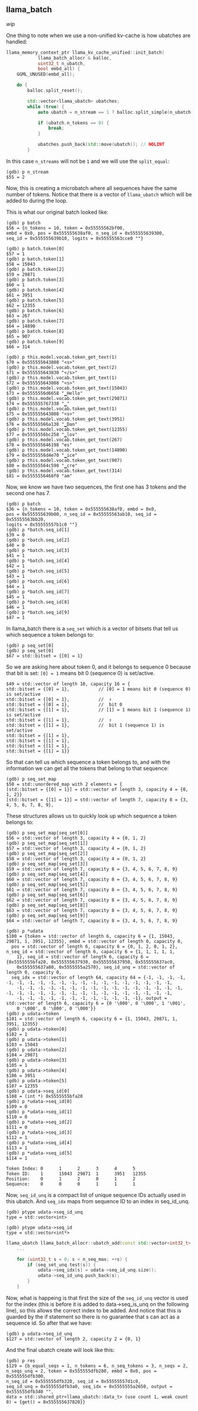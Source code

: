 ## llama_batch
_wip_

One thing to note when we use a non-unified kv-cache is how ubatches are handled:
```c++
llama_memory_context_ptr llama_kv_cache_unified::init_batch(
            llama_batch_allocr & balloc,
            uint32_t n_ubatch,
            bool embd_all) {
    GGML_UNUSED(embd_all);

    do {
        balloc.split_reset();

        std::vector<llama_ubatch> ubatches;
        while (true) {
            auto ubatch = n_stream == 1 ? balloc.split_simple(n_ubatch) : balloc.split_equal(n_ubatch, true);

            if (ubatch.n_tokens == 0) {
                break;
            }

            ubatches.push_back(std::move(ubatch)); // NOLINT
        }
```
In this case `n_streams` will not be `1` and we will use the `split_equal`:
```console
(gdb) p n_stream
$55 = 2
```
Now, this is creating a microbatch where all sequences have the same number of
tokens. Notice that there is a vector of `llama_ubatch` which will be added
to during the loop.

This is what our original batch looked like:
```console
(gdb) p batch
$56 = {n_tokens = 10, token = 0x55555562bf00,
embd = 0x0, pos = 0x555555638af0, n_seq_id = 0x555555639300,
seq_id = 0x555555639b10, logits = 0x55555563cce0 ""}

(gdb) p batch.token[0]
$57 = 1
(gdb) p batch.token[1]
$58 = 15043
(gdb) p batch.token[2]
$59 = 29871
(gdb) p batch.token[3]
$60 = 1
(gdb) p batch.token[4]
$61 = 3951
(gdb) p batch.token[5]
$62 = 12355
(gdb) p batch.token[6]
$63 = 267
(gdb) p batch.token[7]
$64 = 14890
(gdb) p batch.token[8]
$65 = 907
(gdb) p batch.token[9]
$66 = 314

(gdb) p this.model.vocab.token_get_text(1)
$70 = 0x555555643808 "<s>"
(gdb) p this.model.vocab.token_get_text(2)
$71 = 0x555555643830 "</s>"
(gdb) p this.model.vocab.token_get_text(1)
$72 = 0x555555643808 "<s>"
(gdb) p this.model.vocab.token_get_text(15043)
$73 = 0x5555556d6658 "▁Hello"
(gdb) p this.model.vocab.token_get_text(29871)
$74 = 0x555555767338 "▁"
(gdb) p this.model.vocab.token_get_text(1)
$75 = 0x555555643808 "<s>"
(gdb) p this.model.vocab.token_get_text(3951)
$76 = 0x55555566a138 "▁Dan"
(gdb) p this.model.vocab.token_get_text(12355)
$77 = 0x5555556bc258 "▁lov"
(gdb) p this.model.vocab.token_get_text(267)
$78 = 0x555555646198 "es"
(gdb) p this.model.vocab.token_get_text(14890)
$79 = 0x5555556d4e70 "▁ice"
(gdb) p this.model.vocab.token_get_text(907)
$80 = 0x55555564c598 "▁cre"
(gdb) p this.model.vocab.token_get_text(314)
$81 = 0x5555556468f0 "am"
```
Now, we know we have two sequences, the first one has 3 tokens and the second
one has 7. 

```console
(gdb) p batch
$36 = {n_tokens = 10, token = 0x555555638af0, embd = 0x0,
pos = 0x555555639b00, n_seq_id = 0x55555563ab10, seq_id = 0x55555563bb20,
logits = 0x55555557b1c0 ""}
(gdb) p *batch.seq_id[1]
$39 = 0
(gdb) p *batch.seq_id[2]
$40 = 0
(gdb) p *batch.seq_id[3]
$41 = 1
(gdb) p *batch.seq_id[4]
$42 = 1
(gdb) p *batch.seq_id[5]
$43 = 1
(gdb) p *batch.seq_id[6]
$44 = 1
(gdb) p *batch.seq_id[7]
$45 = 1
(gdb) p *batch.seq_id[8]
$46 = 1
(gdb) p *batch.seq_id[9]
$47 = 1
```
In llama_batch there is a `seq_set` which is a vector of bitsets that tell us
which sequence a token belongs to:
```console
(gdb) p seq_set[0]
(gdb) p seq_set[0]
$67 = std::bitset = {[0] = 1}
```
So we are asking here about token 0, and it belongs to sequence 0 because that
bit is set:
`[0] = 1` means bit 0 (sequence 0) is set/active.

```console
$49 = std::vector of length 10, capacity 16 = {
std::bitset = {[0] = 1},           // [0] = 1 means bit 0 (sequence 0) is set/active
std::bitset = {[0] = 1},           //  ↑
std::bitset = {[0] = 1},           //  bit 0
std::bitset = {[1] = 1},           // [1] = 1 means bit 1 (sequence 1) is set/active
std::bitset = {[1] = 1},           //  ↑
std::bitset = {[1] = 1},           //  bit 1 (sequence 1) is set/active
std::bitset = {[1] = 1},
std::bitset = {[1] = 1},
std::bitset = {[1] = 1},
std::bitset = {[1] = 1}}
```
So that can tell us which sequence a token belongs to, and with the information
we can get all the tokens that belong to that sequence:
```console
(gdb) p seq_set_map
$50 = std::unordered_map with 2 elements = {
[std::bitset = {[0] = 1}] = std::vector of length 3, capacity 4 = {0, 1, 2}}
[std::bitset = {[1] = 1}] = std::vector of length 7, capacity 8 = {3, 4, 5, 6, 7, 8, 9},
```
These structures allows us to quickly look up which sequence a token belongs to:
```console
(gdb) p seq_set_map[seq_set[0]]
$56 = std::vector of length 3, capacity 4 = {0, 1, 2}
(gdb) p seq_set_map[seq_set[1]]
$57 = std::vector of length 3, capacity 4 = {0, 1, 2}
(gdb) p seq_set_map[seq_set[2]]
$58 = std::vector of length 3, capacity 4 = {0, 1, 2}
(gdb) p seq_set_map[seq_set[3]]
$59 = std::vector of length 7, capacity 8 = {3, 4, 5, 6, 7, 8, 9}
(gdb) p seq_set_map[seq_set[4]]
$60 = std::vector of length 7, capacity 8 = {3, 4, 5, 6, 7, 8, 9}
(gdb) p seq_set_map[seq_set[5]]
$61 = std::vector of length 7, capacity 8 = {3, 4, 5, 6, 7, 8, 9}
(gdb) p seq_set_map[seq_set[6]]
$62 = std::vector of length 7, capacity 8 = {3, 4, 5, 6, 7, 8, 9}
(gdb) p seq_set_map[seq_set[8]]
$63 = std::vector of length 7, capacity 8 = {3, 4, 5, 6, 7, 8, 9}
(gdb) p seq_set_map[seq_set[9]]
$64 = std::vector of length 7, capacity 8 = {3, 4, 5, 6, 7, 8, 9}
```

```console
(gdb) p *udata
$100 = {token = std::vector of length 6, capacity 6 = {1, 15043, 29871, 1, 3951, 12355}, embd = std::vector of length 0, capacity 0,
  pos = std::vector of length 6, capacity 6 = {0, 1, 2, 0, 1, 2}, n_seq_id = std::vector of length 6, capacity 6 = {1, 1, 1, 1, 1,
    1}, seq_id = std::vector of length 6, capacity 6 = {0x5555555bfa20, 0x555555637930, 0x555555637950, 0x555555637ac0,
    0x555555637a80, 0x5555555a2570}, seq_id_unq = std::vector of length 0, capacity 0,
  seq_idx = std::vector of length 64, capacity 64 = {-1, -1, -1, -1, -1, -1, -1, -1, -1, -1, -1, -1, -1, -1, -1, -1, -1, -1, -1, -1,
    -1, -1, -1, -1, -1, -1, -1, -1, -1, -1, -1, -1, -1, -1, -1, -1, -1, -1, -1, -1, -1, -1, -1, -1, -1, -1, -1, -1, -1, -1, -1, -1,
    -1, -1, -1, -1, -1, -1, -1, -1, -1, -1, -1, -1}, output = std::vector of length 6, capacity 6 = {0 '\000', 0 '\000', 1 '\001',
    0 '\000', 0 '\000', 0 '\000'}}
(gdb) p udata->token
$101 = std::vector of length 6, capacity 6 = {1, 15043, 29871, 1, 3951, 12355}
(gdb) p udata->token[0]
$102 = 1
(gdb) p udata->token[1]
$103 = 15043
(gdb) p udata->token[2]
$104 = 29871
(gdb) p udata->token[3]
$105 = 1
(gdb) p udata->token[4]
$106 = 3951
(gdb) p udata->token[5]
$107 = 12355
(gdb) p udata->seq_id[0]
$108 = (int *) 0x5555555bfa20
(gdb) p *udata->seq_id[0]
$109 = 0
(gdb) p *udata->seq_id[1]
$110 = 0
(gdb) p *udata->seq_id[2]
$111 = 0
(gdb) p *udata->seq_id[3]
$112 = 1
(gdb) p *udata->seq_id[4]
$113 = 1
(gdb) p *udata->seq_id[5]
$114 = 1
```

```console
Token Index: 0      1      2      3      4      5
Token ID:    1      15043  29871  1      3951   12355
Position:    0      1      2      0      1      2
Sequence:    0      0      0      1      1      1
```

Now, `seq_id_unq` is a compact list of unique sequence IDs actually used in this
ubatch. And `seq_idx` maps from sequence ID to an index in seq_id_unq.
```console
(gdb) ptype udata->seq_id_unq
type = std::vector<int>

(gdb) ptype udata->seq_id
type = std::vector<int*>
```
```c++
llama_ubatch llama_batch_allocr::ubatch_add(const std::vector<int32_t> & idxs, uint32_t n_seqs, bool equal_seqs) {
    ...

    for (uint32_t s = 0; s < n_seq_max; ++s) {
        if (seq_set_unq.test(s)) {
            udata->seq_idx[s] = udata->seq_id_unq.size();
            udata->seq_id_unq.push_back(s);
        }
    }
```
Now, what is happeing is that first the size of the `seq_id_unq` vector is used
for the index (this is before it is added to data->seq_is_unq on the following
line), so this allows the correct index to be added. And notice that this is
guarded by the if statement so there is no guarantee that s can act as a sequence
id.
So after that we have:
```console
(gdb) p udata->seq_id_unq
$127 = std::vector of length 2, capacity 2 = {0, 1}
```

And the final ubatch create will look like this:
```console
(gdb) p res
$129 = {b_equal_seqs = 1, n_tokens = 6, n_seq_tokens = 3, n_seqs = 2,
n_seqs_unq = 2, token = 0x555555dfb280, embd = 0x0, pos = 0x555555dfb300,
n_seq_id = 0x555555dfb320, seq_id = 0x55555557d1c0,
seq_id_unq = 0x555555dfb3a0, seq_idx = 0x5555555a2650, output = 0x555555dfb340 "",
data = std::shared_ptr<llama_ubatch::data_t> (use count 1, weak count 0) = {get() = 0x555555637820}}
```
